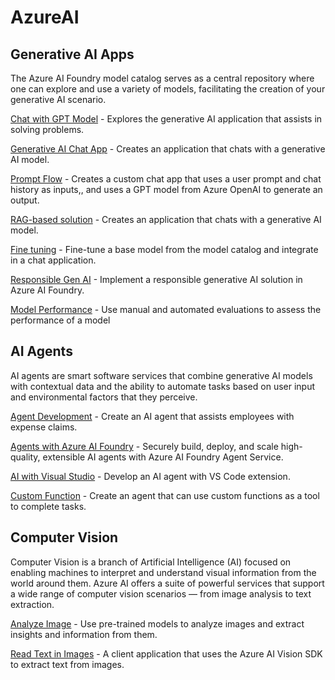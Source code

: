 # AzureAI

## Generative AI Apps

   The Azure AI Foundry model catalog serves as a central repository where one can explore and use a variety of models, facilitating the creation of your generative AI scenario.

   [Chat with GPT Model](/ChatWithGPT.md) - Explores the generative AI application that assists in solving problems.

   [Generative AI Chat App](/GenAIChatApp.md) - Creates an application that chats with a generative AI model.

   [Prompt Flow](/PromptFlow.md) - Creates a custom chat app that uses a user prompt and chat history as inputs,, and uses a GPT model from Azure OpenAI to generate an output.

   [RAG-based solution](/RAGmodel.md) - Creates an application that chats with a generative AI model.

   [Fine tuning](/FineTuning.md) - Fine-tune a base model from the model catalog and integrate in a chat application.

   [Responsible Gen AI](/ResponsibleAI.md) - Implement a responsible generative AI solution in Azure AI Foundry.

   [Model Performance](/ModelPerformance.md) - Use manual and automated evaluations to assess the performance of a model

## AI Agents

   AI agents are smart software services that combine generative AI models with contextual data and the ability to automate tasks based on user input and environmental factors that they perceive.

   [Agent Development](/AgentDevelopment.md) - Create an AI agent that assists employees with expense claims.

   [Agents with Azure AI Foundry](/AgentService.md) - Securely build, deploy, and scale high-quality, extensible AI agents with Azure AI Foundry Agent Service.

   [AI with Visual Studio](/AIVisualStudio.md) - Develop an AI agent with VS Code extension.

   [Custom Function](/CustomFunction.md) - Create an agent that can use custom functions as a tool to complete tasks.

   
## Computer Vision

   Computer Vision is a branch of Artificial Intelligence (AI) focused on enabling machines to interpret and understand visual information from the world around them. Azure AI offers a suite of     powerful services that support a wide range of computer vision scenarios — from image analysis to text extraction.

   [Analyze Image](/AnalyzeImage.md) - Use pre-trained models to analyze images and extract insights and information from them.

   [Read Text in Images](/TextExtractionApp.md) - A client application that uses the Azure AI Vision SDK to extract text from images.

   


